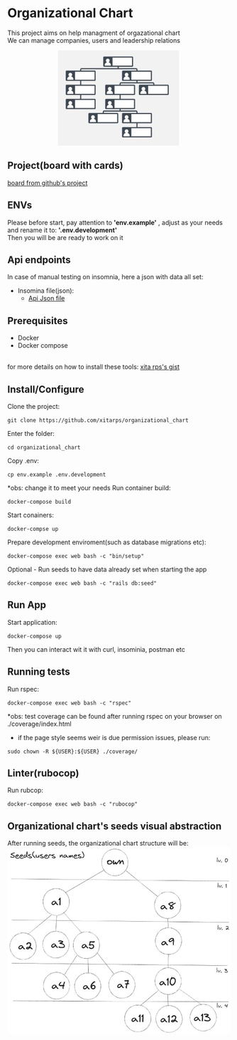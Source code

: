 # Organizational Chart
This project aims on help managment of orgazational chart
<br>We can manage companies, users and leadership relations


<center><img src="doc/images/organizational_chart.jpg"></center>

## Project(board with cards)
[board from github's project](https://github.com/users/xitarps/projects/7/views/1)

## ENVs
Please before start, pay attention to <b>'env.example'</b> , adjust as your needs
and rename it to: <b>'.env.development'</b>
<br>Then you will be are ready to work on it

## Api endpoints
In case of manual testing on insomnia, here a json with data all set:
 - Insomina file(json):
   - [Api Json file](./doc/insomnia/endpoints.json)

## Prerequisites
  - Docker
  - Docker compose

<br>for more details on how to install these tools:
[xita rps's gist](https://gist.github.com/xitarps/f20989a9976aab14517159fdc85a3223)

## Install/Configure

Clone the project:
```
git clone https://github.com/xitarps/organizational_chart
```
Enter the folder:
```
cd organizational_chart
```
Copy .env:
```
cp env.example .env.development
```
*obs: change it to meet your needs
Run container build:
```
docker-compose build
```
Start conainers:
```
docker-compse up
```
Prepare development enviroment(such as database migrations etc):
```
docker-compose exec web bash -c "bin/setup"
```
Optional - Run seeds to have data already set when starting the app
```
docker-compose exec web bash -c "rails db:seed"
```

## Run App
Start application:
```
docker-compose up
```
Then you can interact wit it with curl, insominia, postman etc

## Running tests
Run rspec:
```
docker-compose exec web bash -c "rspec"
```
*obs: test coverage can be found after running rspec on your browser on ./coverage/index.html
* if the page style seems weir is due permission issues, please run:
```
sudo chown -R ${USER}:${USER} ./coverage/
```

## Linter(rubocop)
Run rubcop:
```
docker-compose exec web bash -c "rubocop"
```

## Organizational chart's seeds visual abstraction
After running seeds, the organizational chart structure will be:
![Seeds](./doc/images/seeds_user_names.jpg)
